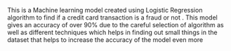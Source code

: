 This is a Machine learning model created using Logistic Regression algorithm to find if a credit card transaction is a fraud or not . This model gives an accuracy of over 90% due to the careful selection of algorithm as well as different techniques which helps in finding out small things in the dataset that helps to increase the accuracy of the model even more
